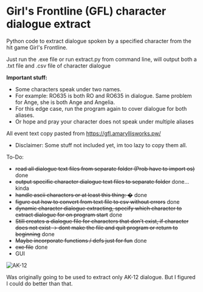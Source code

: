 # Girl's Frontline (GFL) character dialogue extract
Python code to extract dialogue spoken by a specified character from the hit game Girl's Frontline.

Just run the .exe file or run extract.py from command line, will output both a .txt file and .csv file of character dialogue

**Important stuff:**
- Some characters speak under two names.
- For example: RO635 is both RO and RO635 in dialogue. Same problem for Ange, she is both Ange and Angelia.
- For this edge case, run the program again to cover dialogue for both aliases.
- Or hope and pray your character does not speak under multiple aliases


All event text copy pasted from https://gfl.amaryllisworks.pw/
- Disclaimer: Some stuff not included yet, im too lazy to copy them all.


To-Do:
- ~~read all dialogue text files from separate folder (Prob have to import os)~~ done
- ~~output specific character dialogue text files to separate folder~~ done... kinda
- ~~handle ascii characters or at least this thing: �~~ done
- ~~figure out how to convert from text file to csv without errors~~ done
- ~~dynamic character dialogue extracting, specify which character to extract dialogue for on program start~~ done
- ~~Still creates a dialogue file for characters that don't exist, if character does not exist -> dont make the file and quit program or return to beginning~~ done
- ~~Maybe incorporate functions / defs just for fun~~ done
- ~~exe file~~ done
- GUI

![AK-12](https://cdn.discordapp.com/attachments/923718033942401065/1106834144849313792/upscaledAK12edit_2.png)

Was originally going to be used to extract only AK-12 dialogue.
But I figured I could do better than that.
